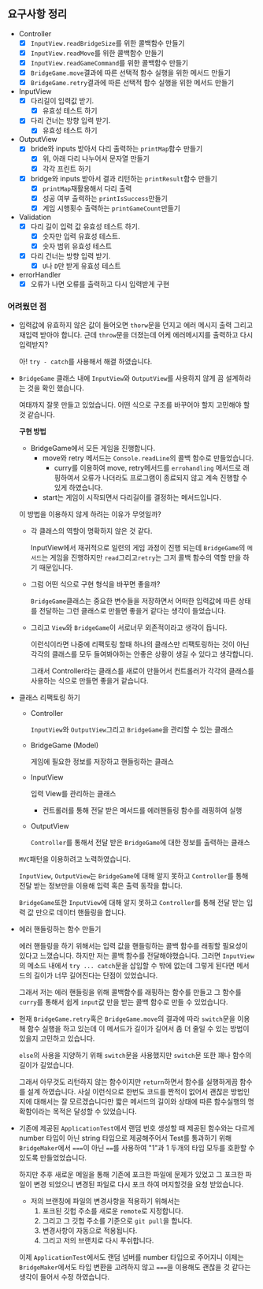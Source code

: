 ## 요구사항 정리

- Controller
  - [x] `InputView.readBridgeSize`를 위한 콜백함수 만들기
  - [x] `InputView.readMove`를 위한 콜백함수 만들기
  - [x] `InputView.readGameCommand`를 위한 콜백함수 만들기
  - [x] `BridgeGame.move`결과에 따른 선택적 함수 실행을 위한 메서드 만들기
  - [x] `BridgeGame.retry`결과에 따른 선택적 함수 실행을 위한 메서드 만들기

- InputView
  - [x] 다리길이 입력값 받기.
    - [x] 유효성 테스트 하기
  - [x] 다리 건너는 방향 입력 받기.
    - [x] 유효성 테스트 하기
- OutputView
  - [x] bride와 inputs 받아서 다리 출력하는 `printMap`함수 만들기
    - [x] 위, 아래 다리 나누어서 문자열 만들기
    - [x] 각각 프린트 하기
  - [x] bridge와 inputs 받아서 결과 리턴하는 `printResult`함수 만들기
    - [x] `printMap`재활용해서 다리 출력
    - [x] 성공 여부 출력하는 `printIsSuccess`만들기
    - [x] 게임 시행횟수 출력하는 `printGameCount`만들기
- Validation
  - [x] 다리 길이 입력 값 유효성 테스트 하기.
    - [x] 숫자만 입력 유효성 테스트.
    - [x] 숫자 범위 유효성 테스트
  - [x] 다리 건너는 방향 입력 받기.
    - [x] `U`나 `D`만 받게 유효성 테스트
- errorHandler
  - [x] 오류가 나면 오류를 출력하고 다시 입력받게 구현

### 어려웠던 점

- 입력값에 유효하지 않은 값이 들어오면 `thorw`문을 던지고 에러 메시지 출력 그리고 재입력 받아야 합니다. 근데 `throw`문을 더졌는데 어케 에러메시지를 출력하고 다시 입력받지?

  아! `try - catch`를 사용해서 해결 하였습니다.

- `BridgeGame` 클래스 내에 `InputView`와 `OutputView`를 사용하지 않게 끔 설계하라는 것을 확인 했습니다.

  여태까지 잘못 만들고 있었습니다. 어떤 식으로 구조를 바꾸어야 할지 고민해야 할 것 같습니다.
  
  **구현 방법**
  
  - BridgeGame에서 모든 게임을 진행합니다.
    - move와 retry 메서드는 `Console.readLine`의 콜백 함수로 만들었습니다.
      - curry를 이용하여 move, retry메서드를 `errohandling` 메서드로 래핑하여서 오류가 나더라도 프로그램이 종료되지 않고 계속 진행할 수 있게 하였습니다.
    - start는 게임이 시작되면서 다리길이를 결정하는 메서드입니다.
  
  이 방법을 이용하지 않게 하려는 이유가 무엇일까?
  
  - 각 클래스의 역할이 명확하지 않은 것 같다.
  
    InputView에서 재귀적으로 일련의 게임 과정이 진행 되는데 `BridgeGame`의 `메서드`는 게임을 진행하지만 `read`그리고`retry`는 그저 콜백 함수의 역할 만을 하기 때문입니다.
  
  - 그럼 어떤 식으로 구현 형식을 바꾸면 좋을까?
  
    `BridgeGame`클래스는 중요한 변수들을 저장하면서 어떠한 입력값에 따른 상태를 전달하는 그런 클래스로 만들면 좋을거 같다는 생각이 들었습니다.
  
  - 그리고 `View`와 `BridgeGame`이 서로너무 외존적이라고 생각이 듭니다.
  
    이런식이라면 나중에 리팩토링 할때 하나의 클래스만 리팩토링하는 것이 아닌 각각의 클래스를 모두 들여봐야하는 안좋은 상황이 생길 수 있다고 생각합니다.
  
    그래서 Controller라는 클래스를 새로이 만들어서 컨트롤러가 각각의 클래스를 사용하는 식으로 만들면 좋을거 같습니다.
  
- 클래스 리팩토링 하기

  - Controller 

    `InputView`와 `OutputView`그리고 `BridgeGame`을 관리할 수 있는 클래스

  - BridgeGame (Model)

    게임에 필요한 정보를 저장하고 핸들링하는 클래스

  - InputView

    입력 View를 관리하는 클래스

    - 컨트롤러를 통해 전달 받은 메서드를 에러핸들링 함수를 래핑하여 실행

  - OutputView

    `Controller`를 통해서 전달 받은 `BridgeGame`에 대한 정보를 출력하는 클래스

  `MVC`패턴을 이용하려고 노력하였습니다.

  `InputView`, `OutputView`는 `BridgeGame`에 대해 알지 못하고 `Controller`를 통해 전달 받는 정보만을 이용해 입력 혹은 출력 동작을 합니다.

  `BridgeGame`또한 `InputView`에 대해 알지 못하고 `Controller`를 통해 전달 받는 입력 값 만으로 데이터 핸들링을 합니다.

- 에러 핸들링하는 함수 만들기

  에러 핸들링을 하기 위해서는 입력 값을 핸들링하는 콜백 함수를 래핑할 필요성이 있다고 느꼈습니다. 하지만 저는 콜백 함수를 전달해야했습니다. 그러면 `InputView`의 메소드 내에서 `try ... catch`문을 삽입할 수 밖에 없는데 그렇게 된다면 메서드의 길이가 너무 길어진다는 단점이 있었습니다.

  그래서 저는 에러 핸들링을 위해 콜백함수를 래핑하는 함수를 만들고 그 함수를 `curry`를 통해서 쉽게 `input`값 만을 받는 콜백 함수로 만들 수 있었습니다.

- 현재 `BridgeGame.retry`혹은 `BridgeGame.move`의 결과에 따라 `switch`문을 이용해 함수 실행을 하고 있는데 이 메서드가 길이가 길어서 좀 더 줄일 수 있는 방법이 있을지 고민하고 있습니다.

  `else`의 사용을 지양하기 위해 `switch`문을 사용했지만 `switch`문 또한 꽤나 함수의 길이가 길었습니다.

  그래서 아무것도 리턴하지 않는 함수이지만 `return`하면서 함수를 실행하게끔 함수를 설계 하였습니다. 사실 이런식으로 한번도 코드를 짠적이 없어서 괜찮은 방법인지에 대해서는 잘 모르겠습니다만 짧은 메서드의 길이와 상태에 따른 함수실행의 명확함이라는 목적은 달성할 수 있었습니다.

- 기존에 제공된 `ApplicationTest`에서 랜덤 번호 생성할 때 제공된 함수와는 다르게 number 타입이 아닌 string 타입으로 제공해주어서 Test를 통과하기 위해 `BridgeMaker`에서 `===`이 아닌 `==`를 사용하여 "1"과 1 두개의 타입 모두를 호환할 수 있도록 만들었었습니다.

  하지만 추후 새로운 메일을 통해 기존에 포크한 파일에 문제가 있었고 그 포크한 파일이 변경 되었으니 변경된 파일로 다시 포크 하여 머지할것을 요청 받았습니다. 

  - 저의 브랜칭에 파일의 변경사항을 적용하기 위해서는 
    1. 포크된 깃헙 주소를 새로운 `remote`로 지정합니다.
    2. 그리고 그 깃헙 주소를 기준으로 `git pull`을 합니다.
    3. 변경사항이 자동으로 적용됩니다.
    4. 그리고 저의 브랜치로 다시 푸쉬합니다.

  이제 `ApplicationTest`에서도 랜덤 넘버를 number 타입으로 주어지니 이제는 `BridgeMaker`에서도 타입 변환을 고려하지 않고 `===`을 이용해도 괜찮을 것 같다는 생각이 들어서 수정 하였습니다.
